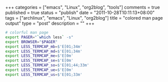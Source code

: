 +++
categories = ["emacs", "Linux", "org2blog", "tools"]
comments = true
published = true
status = "publish"
date = "2011-10-28T10:11:13+08:00"
tags = ["archlinux", "emacs", "Linux", "org2blog"]
title = "colored man page output"
type = "post"
description = ""
+++


```sh
# colorful man page
export PAGER="`which less` -s"
export BROWSER="$PAGER"
export LESS_TERMCAP_mb=$'E[01;34m'
export LESS_TERMCAP_md=$'E[01;34m'
export LESS_TERMCAP_me=$'E[0m'
export LESS_TERMCAP_se=$'E[0m'
export LESS_TERMCAP_so=$'E[01;44;33m'
export LESS_TERMCAP_ue=$'E[0m'
export LESS_TERMCAP_us=$'E[01;33m'
```
<!--more-->